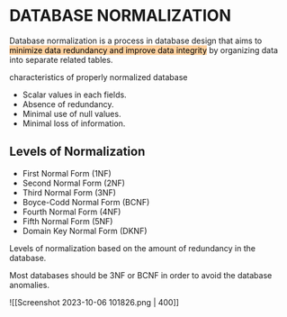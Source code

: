 # DATABASE NORMALIZATION

Database normalization is a process in database design that aims to <mark style="background: #FFB86CA6;">minimize data redundancy and improve data integrity</mark> by organizing data into separate related tables.

characteristics of properly normalized database
- Scalar values in each fields.
- Absence of redundancy. 
- Minimal use of null values. 
- Minimal loss of information.
## Levels of Normalization

- First Normal Form (1NF) 
- Second Normal Form (2NF) 
- Third Normal Form (3NF) 
- Boyce-Codd Normal Form (BCNF) 
- Fourth Normal Form (4NF) 
- Fifth Normal Form (5NF) 
- Domain Key Normal Form (DKNF)

Levels of normalization based on the amount of redundancy in the database.

Most databases should be 3NF or BCNF in order to avoid the database anomalies.

![[Screenshot 2023-10-06 101826.png | 400]]

